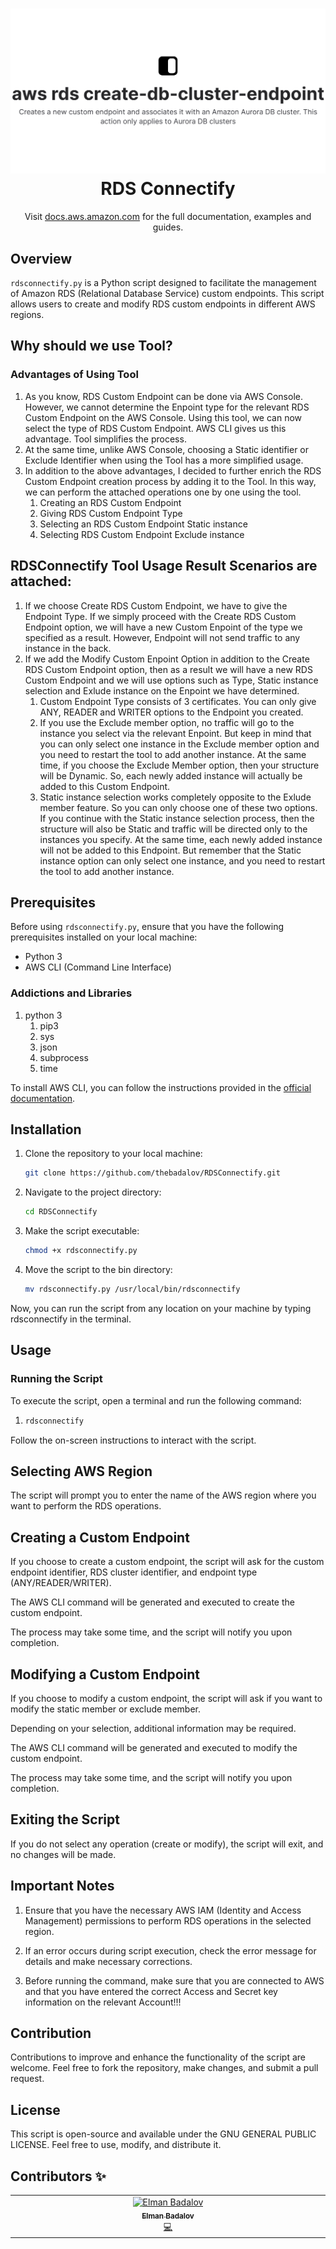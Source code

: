 <h1 align="center" style="border-bottom: none">
    <a href="//docs.aws.amazon.com" target="_blank"><img alt="RDS Custom Endpoint" src="/documentation/images/og.jpeg"></a><br>RDS Connectify
</h1>

<p align="center">Visit <a href="https://docs.aws.amazon.com/AmazonRDS/latest/APIReference/API_CreateDBClusterEndpoint.html" target="_blank">docs.aws.amazon.com</a> for the full documentation,
examples and guides.</p>

## Overview

`rdsconnectify.py` is a Python script designed to facilitate the management of Amazon RDS (Relational Database Service) custom endpoints. This script allows users to create and modify RDS custom endpoints in different AWS regions.

## Why should we use Tool?
### Advantages of Using Tool
1. As you know, RDS Custom Endpoint can be done via AWS Console. However, we cannot determine the Enpoint type for the relevant RDS Custom Endpoint on the AWS Console. Using this tool, we can now select the type of RDS Custom Endpoint. AWS CLI gives us this advantage. Tool simplifies the process.
2. At the same time, unlike AWS Console, choosing a Static identifier or Exclude Identifier when using the Tool has a more simplified usage.
3. In addition to the above advantages, I decided to further enrich the RDS Custom Endpoint creation process by adding it to the Tool. In this way, we can perform the attached operations one by one using the tool.
   1. Creating an RDS Custom Endpoint
   2. Giving RDS Custom Endpoint Type
   3. Selecting an RDS Custom Endpoint Static instance
   4. Selecting RDS Custom Endpoint Exclude instance

## RDSConnectify Tool Usage Result Scenarios are attached:
1. If we choose Create RDS Custom Endpoint, we have to give the Endpoint Type. If we simply proceed with the Create RDS Custom Endpoint option, we will have a new Custom Enpoint of the type we specified as a result. However, Endpoint will not send traffic to any instance in the back.
2. If we add the Modify Custom Enpoint Option in addition to the Create RDS Custom Endpoint option, then as a result we will have a new RDS Custom Endpoint and we will use options such as Type, Static instance selection and Exlude instance on the Enpoint we have determined.
   1. Custom Endpoint Type consists of 3 certificates. You can only give ANY, READER and WRITER options to the Endpoint you created.
   2. If you use the Exclude member option, no traffic will go to the instance you select via the relevant Enpoint. But keep in mind that you can only select one instance in the Exclude member option and you need to restart the tool to add another instance. At the same time, if you choose the Exclude Member option, then your structure will be Dynamic. So, each newly added instance will actually be added to this Custom Endpoint.
   3. Static instance selection works completely opposite to the Exlude member feature. So you can only choose one of these two options. If you continue with the Static instance selection process, then the structure will also be Static and traffic will be directed only to the instances you specify. At the same time, each newly added instance will not be added to this Endpoint. But remember that the Static instance option can only select one instance, and you need to restart the tool to add another instance.

## Prerequisites

Before using `rdsconnectify.py`, ensure that you have the following prerequisites installed on your local machine:

- Python 3
- AWS CLI (Command Line Interface)

### Addictions and Libraries

1. python 3
   1. pip3
   2. sys
   3. json
   4. subprocess
   5. time

To install AWS CLI, you can follow the instructions provided in the [official documentation](https://docs.aws.amazon.com/cli/latest/userguide/cli-configure-files.html).

## Installation

1. Clone the repository to your local machine:

   ```bash
   git clone https://github.com/thebadalov/RDSConnectify.git

2. Navigate to the project directory:
   ```bash
   cd RDSConnectify
3. Make the script executable:
   ```bash
   chmod +x rdsconnectify.py
4. Move the script to the bin directory:
   ```bash
   mv rdsconnectify.py /usr/local/bin/rdsconnectify

Now, you can run the script from any location on your machine by typing rdsconnectify in the terminal.

## Usage

### Running the Script

To execute the script, open a terminal and run the following command:

1. ```bash
   rdsconnectify

Follow the on-screen instructions to interact with the script.

## Selecting AWS Region
The script will prompt you to enter the name of the AWS region where you want to perform the RDS operations.

## Creating a Custom Endpoint
If you choose to create a custom endpoint, the script will ask for the custom endpoint identifier, RDS cluster identifier, and endpoint type (ANY/READER/WRITER).

The AWS CLI command will be generated and executed to create the custom endpoint.

The process may take some time, and the script will notify you upon completion.

## Modifying a Custom Endpoint
If you choose to modify a custom endpoint, the script will ask if you want to modify the static member or exclude member.

Depending on your selection, additional information may be required.

The AWS CLI command will be generated and executed to modify the custom endpoint.

The process may take some time, and the script will notify you upon completion.

## Exiting the Script
If you do not select any operation (create or modify), the script will exit, and no changes will be made.

## Important Notes
1. Ensure that you have the necessary AWS IAM (Identity and Access Management) permissions to perform RDS operations in the selected region.

2. If an error occurs during script execution, check the error message for details and make necessary corrections.

3. Before running the command, make sure that you are connected to AWS and that you have entered the correct Access and Secret key information on the relevant Account!!!

## Contribution
Contributions to improve and enhance the functionality of the script are welcome. Feel free to fork the repository, make changes, and submit a pull request.

## License
This script is open-source and available under the GNU GENERAL PUBLIC LICENSE. Feel free to use, modify, and distribute it.

## Contributors ✨

<table>
  <tbody>
    <tr>
      <td align="center" valign="top" width="14.28%"><a href="https://www.linkedin.com/in/elman-badalov-284504150/"><img src="https://media.licdn.com/dms/image/C4D03AQHqGfSEnoLeyA/profile-displayphoto-shrink_200_200/0/1622403964253?e=1706745600&v=beta&t=Cu9Qg-NgwTxII2t3zD0Eqm35E_LvsrMGXyVzMDXAMbo" width="100px;" alt="Elman Badalov"/><br /><sub><b>Elman Badalov</b></sub></a><br /><a href="" title="Cloud Native Engineer Tech Lead">💻</a></td>
    </tr>
  </tbody>
</table>

